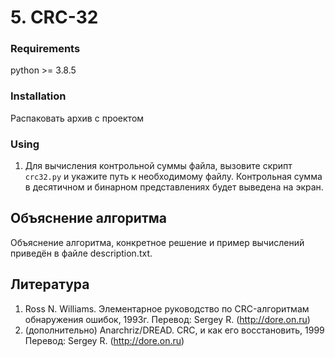# 5. CRC-32

### Requirements

python >= 3.8.5

### Installation

Распаковать архив с проектом

### Using

1. Для вычисления контрольной суммы файла, вызовите скрипт `crc32.py` и укажите 
путь к необходимому файлу. Контрольная сумма в десятичном и бинарном представлениях 
будет выведена на экран.

## Объяснение алгоритма

Объяснение алгоритма, конкретное решение и пример вычислений приведён в файле description.txt.

## Литература

1. Ross N. Williams. Элементарное руководство по CRC-алгоритмам обнаружения ошибок, 1993г.
   Перевод: Sergey R. (http://dore.on.ru)
2. (дополнительно) Anarchriz/DREAD. CRC, и как его восстановить, 1999
   Перевод: Sergey R. (http://dore.on.ru)

